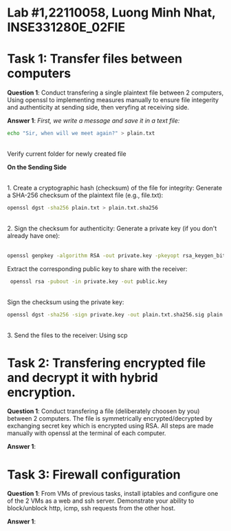 # Lab #1,22110058, Luong Minh Nhat, INSE331280E_02FIE

# Task 1: Transfer files between computers

**Question 1**:
Conduct transfering a single plaintext file between 2 computers,
Using openssl to implementing measures manually to ensure file integerity and authenticity at sending side,
then veryfing at receiving side.

**Answer 1**:
_First, we write a message and save it in a text file:_<br>

```sh
echo "Sir, when will we meet again?" > plain.txt
```

<br>
Verify current folder for newly created file
<br>

**On the Sending Side**

<br>
1. Create a cryptographic hash (checksum) of the file for integrity: Generate a SHA-256 checksum of the plaintext file (e.g., file.txt): <br>

```sh
openssl dgst -sha256 plain.txt > plain.txt.sha256
```

<br>
2. Sign the checksum for authenticity: Generate a private key (if you don't already have one):<br>

<br>

```sh
openssl genpkey -algorithm RSA -out private.key -pkeyopt rsa_keygen_bits:2048
```

Extract the corresponding public key to share with the receiver: <br>

```sh
 openssl rsa -pubout -in private.key -out public.key
```

<br>
Sign the checksum using the private key:
<br>

```sh
openssl dgst -sha256 -sign private.key -out plain.txt.sha256.sig plain.txt.sha256
```

<br>
3. Send the files to the receiver: Using scp

<br>

# Task 2: Transfering encrypted file and decrypt it with hybrid encryption.

**Question 1**:
Conduct transfering a file (deliberately choosen by you) between 2 computers.
The file is symmetrically encrypted/decrypted by exchanging secret key which is encrypted using RSA.
All steps are made manually with openssl at the terminal of each computer.

**Answer 1**:

# Task 3: Firewall configuration

**Question 1**:
From VMs of previous tasks, install iptables and configure one of the 2 VMs as a web and ssh server. Demonstrate your ability to block/unblock http, icmp, ssh requests from the other host.

**Answer 1**:

```

```

